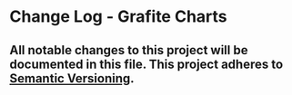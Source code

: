 # Change Log - Grafite Charts
All notable changes to this project will be documented in this file.
This project adheres to [Semantic Versioning](http://semver.org/).
----
